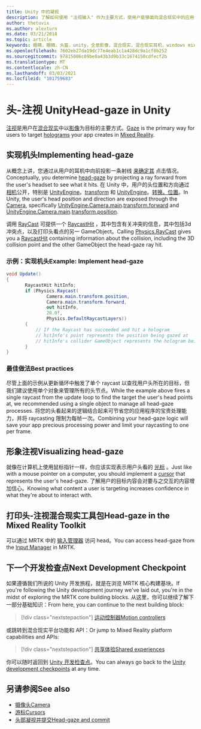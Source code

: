 ```yaml
---
title: Unity 中的凝视
description: 了解如何使用 "注视输入" 作为主要方式，使用户能够面向混合现实中的应用创建的全息影像。
author: thetuvix
ms.author: alexturn
ms.date: 03/21/2018
ms.topic: article
keywords: 眼睛，眼睛，头盔，unity，全息影像，混合现实，混合现实耳机，windows mixed reality 耳机，虚拟现实耳机，MRTK，混合现实工具包
ms.openlocfilehash: 7602eb27da19dc77e4eab1c1a428dc9a1cf8b252
ms.sourcegitcommit: 97815006c09be0a43b3d9b33c1674150cdfecf2b
ms.translationtype: MT
ms.contentlocale: zh-CN
ms.lasthandoff: 03/03/2021
ms.locfileid: "101759683"
---
```

# <a name="head-gaze-in-unity"></a><span data-ttu-id="90e64-104">头-注视 Unity</span><span class="sxs-lookup"><span data-stu-id="90e64-104">Head-gaze in Unity</span></span>

<span data-ttu-id="90e64-105">[注视](../../design/gaze-and-commit.md)是用户在[混合现实](../../discover/mixed-reality.md)中以[影像](../../discover/hologram.md)为目标的主要方式。</span><span class="sxs-lookup"><span data-stu-id="90e64-105">[Gaze](../../design/gaze-and-commit.md) is the primary way for users to target [holograms](../../discover/hologram.md) your app creates in [Mixed Reality](../../discover/mixed-reality.md).</span></span>

## <a name="implementing-head-gaze"></a><span data-ttu-id="90e64-106">实现机头</span><span class="sxs-lookup"><span data-stu-id="90e64-106">Implementing head-gaze</span></span>

<span data-ttu-id="90e64-107">从概念上讲，您通过从用户的耳机中向前投影一条射线 [来确定其](../../design/gaze-and-commit.md) 点击情况。</span><span class="sxs-lookup"><span data-stu-id="90e64-107">Conceptually, you determine [head-gaze](../../design/gaze-and-commit.md) by projecting a ray forward from the user's headset to see what it hits.</span></span> <span data-ttu-id="90e64-108">在 Unity 中，用户的头位置和方向通过 [相机](camera-in-unity.md)公开，特别是 [UnityEngine](https://docs.unity3d.com/ScriptReference/Camera-main.html)。[transform](https://docs.unity3d.com/ScriptReference/Transform-forward.html) 和 [UnityEngine](https://docs.unity3d.com/ScriptReference/Camera-main.html)。[转换。位置](https://docs.unity3d.com/ScriptReference/Transform-position.html)。</span><span class="sxs-lookup"><span data-stu-id="90e64-108">In Unity, the user's head position and direction are exposed through the [Camera](camera-in-unity.md), specifically [UnityEngine.Camera.main](https://docs.unity3d.com/ScriptReference/Camera-main.html).[transform.forward](https://docs.unity3d.com/ScriptReference/Transform-forward.html) and [UnityEngine.Camera.main](https://docs.unity3d.com/ScriptReference/Camera-main.html).[transform.position](https://docs.unity3d.com/ScriptReference/Transform-position.html).</span></span>

<span data-ttu-id="90e64-109">调用 [RayCast](https://docs.unity3d.com/ScriptReference/Physics.Raycast.html) 可提供一个 [RaycastHit](https://docs.unity3d.com/ScriptReference/RaycastHit.html) ，其中包含有关冲突的信息，其中包括3d 冲突点，以及打印头看点的另一 GameObject。</span><span class="sxs-lookup"><span data-stu-id="90e64-109">Calling [Physics.RayCast](https://docs.unity3d.com/ScriptReference/Physics.Raycast.html) gives you a [RaycastHit](https://docs.unity3d.com/ScriptReference/RaycastHit.html) containing information about the collision, including the 3D collision point and the other GameObject the head-gaze ray hit.</span></span>

### <a name="example-implement-head-gaze"></a><span data-ttu-id="90e64-110">示例：实现机头</span><span class="sxs-lookup"><span data-stu-id="90e64-110">Example: Implement head-gaze</span></span>

```cs
void Update()
{
       RaycastHit hitInfo;
       if (Physics.Raycast(
               Camera.main.transform.position,
               Camera.main.transform.forward,
               out hitInfo,
               20.0f,
               Physics.DefaultRaycastLayers))
       {
           // If the Raycast has succeeded and hit a hologram
           // hitInfo's point represents the position being gazed at
           // hitInfo's collider GameObject represents the hologram being gazed at
       }
}
```

### <a name="best-practices"></a><span data-ttu-id="90e64-111">最佳做法</span><span class="sxs-lookup"><span data-stu-id="90e64-111">Best practices</span></span>

<span data-ttu-id="90e64-112">尽管上面的示例从更新循环中触发了单个 raycast 以查找用户头所在的目标，但我们建议使用单个对象来管理所有的头节点。</span><span class="sxs-lookup"><span data-stu-id="90e64-112">While the example above fires a single raycast from the update loop to find the target the user's head points at, we recommended using a single object to manage all head-gaze processes.</span></span> <span data-ttu-id="90e64-113">将您的头看起来的逻辑结合起来可节省您的应用程序的宝贵处理能力，并将 raycasting 限制为每帧一次。</span><span class="sxs-lookup"><span data-stu-id="90e64-113">Combining your head-gaze logic will save your app precious processing power and limit your raycasting to one per frame.</span></span>

## <a name="visualizing-head-gaze"></a><span data-ttu-id="90e64-114">形象注视</span><span class="sxs-lookup"><span data-stu-id="90e64-114">Visualizing head-gaze</span></span>

<span data-ttu-id="90e64-115">就像在计算机上使用鼠标指针一样，你应该实现表示用户头看的 [光标](../../design/cursors.md) 。</span><span class="sxs-lookup"><span data-stu-id="90e64-115">Just like with a mouse pointer on a computer, you should implement a [cursor](../../design/cursors.md) that represents the user's head-gaze.</span></span> <span data-ttu-id="90e64-116">了解用户的目标内容会对要与之交互的内容增加信心。</span><span class="sxs-lookup"><span data-stu-id="90e64-116">Knowing what content a user is targeting increases confidence in what they're about to interact with.</span></span>

## <a name="head-gaze-in-the-mixed-reality-toolkit"></a><span data-ttu-id="90e64-117">打印头-注视混合现实工具包</span><span class="sxs-lookup"><span data-stu-id="90e64-117">Head-gaze in the Mixed Reality Toolkit</span></span> 
<span data-ttu-id="90e64-118">可以通过 MRTK 中的 [输入管理器](https://docs.microsoft.com/windows/mixed-reality/mrtk-docs/features/input/overview.md) 访问 head。</span><span class="sxs-lookup"><span data-stu-id="90e64-118">You can access head-gaze from the [Input Manager](https://docs.microsoft.com/windows/mixed-reality/mrtk-docs/features/input/overview.md) in MRTK.</span></span>

## <a name="next-development-checkpoint"></a><span data-ttu-id="90e64-119">下一个开发检查点</span><span class="sxs-lookup"><span data-stu-id="90e64-119">Next Development Checkpoint</span></span>

<span data-ttu-id="90e64-120">如果遵循我们所说的 Unity 开发旅程，就是在浏览 MRTK 核心构建基块。</span><span class="sxs-lookup"><span data-stu-id="90e64-120">If you're following the Unity development journey we've laid out, you're in the midst of exploring the MRTK core building blocks.</span></span> <span data-ttu-id="90e64-121">从这里，你可以继续了解下一部分基础知识：</span><span class="sxs-lookup"><span data-stu-id="90e64-121">From here, you can continue to the next building block:</span></span>

> [!div class="nextstepaction"]
> [<span data-ttu-id="90e64-122">运动控制器</span><span class="sxs-lookup"><span data-stu-id="90e64-122">Motion controllers</span></span>](motion-controllers-in-unity.md)

<span data-ttu-id="90e64-123">或跳转到混合现实平台功能和 API：</span><span class="sxs-lookup"><span data-stu-id="90e64-123">Or jump to Mixed Reality platform capabilities and APIs:</span></span>

> [!div class="nextstepaction"]
> [<span data-ttu-id="90e64-124">共享体验</span><span class="sxs-lookup"><span data-stu-id="90e64-124">Shared experiences</span></span>](shared-experiences-in-unity.md)

<span data-ttu-id="90e64-125">你可以随时返回到 [Unity 开发检查点](unity-development-overview.md#2-core-building-blocks)。</span><span class="sxs-lookup"><span data-stu-id="90e64-125">You can always go back to the [Unity development checkpoints](unity-development-overview.md#2-core-building-blocks) at any time.</span></span>

## <a name="see-also"></a><span data-ttu-id="90e64-126">另请参阅</span><span class="sxs-lookup"><span data-stu-id="90e64-126">See also</span></span>
* [<span data-ttu-id="90e64-127">摄像头</span><span class="sxs-lookup"><span data-stu-id="90e64-127">Camera</span></span>](camera-in-unity.md)
* [<span data-ttu-id="90e64-128">游标</span><span class="sxs-lookup"><span data-stu-id="90e64-128">Cursors</span></span>](../../design/cursors.md)
* [<span data-ttu-id="90e64-129">头部凝视并提交</span><span class="sxs-lookup"><span data-stu-id="90e64-129">Head-gaze and commit</span></span>](../../design/gaze-and-commit.md)
